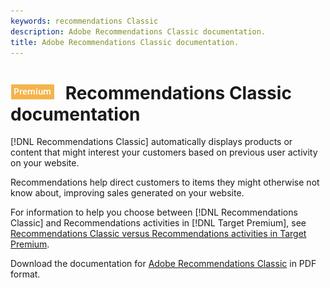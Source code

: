 ```yaml
---
keywords: recommendations Classic
description: Adobe Recommendations Classic documentation.
title: Adobe Recommendations Classic documentation.
---
```


# ![PREMIUM](/help/assets/premium.png) Recommendations Classic documentation

[!DNL Recommendations Classic] automatically displays products or content that might interest your customers based on previous user activity on your website.

Recommendations help direct customers to items they might otherwise not know about, improving sales generated on your website.

For information to help you choose between [!DNL Recommendations Classic] and Recommendations activities in [!DNL Target Premium], see [Recommendations Classic versus Recommendations activities in Target Premium](/help/c-recommendations/c-recommendations-faq/recommendations-classic-versus-recommendations-activities-target-premium.md).

Download the documentation for [Adobe Recommendations Classic](/help/assets/adobe-recommendations-classic.pdf) in PDF format.